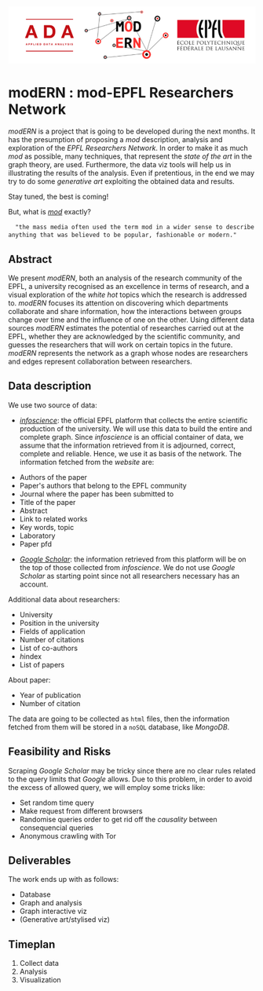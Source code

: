 ![alt text](Images/logo_merge.png "Logo Title Text 1")


# modERN : mod-EPFL Researchers Network

*modERN* is a project that is going to be developed during the next months. It has the presumption of proposing a *mod* description, 
analysis and exploration of the *EPFL Researchers Network*. In order to make it as much *mod* as possible, many techniques, 
that represent the *state of the art* in the graph theory, are used. Furthermore, the data viz tools will help us in illustrating 
the results of the analysis. Even if pretentious, in the end we may try to do some *generative art* exploiting the obtained data and results.


Stay tuned, the best is coming!

But, what is [*mod*](https://en.wikipedia.org/wiki/Mod_(subculture)) exactly?

      "the mass media often used the term mod in a wider sense to describe anything that was believed to be popular, fashionable or modern."


## Abstract

We present *modERN*, both an analysis of the research community of the EPFL, a university recognised as an excellence in terms of research, 
and a visual exploration of the *white hot* topics which the research is addressed to. *modERN* focuses its attention on discovering which 
departments collaborate and share information, how the interactions between groups change over time and the influence of one on the other. 
Using different data sources *modERN* estimates the potential of researches carried out at the EPFL, 
whether they are acknowledged by the scientific community, and guesses the researchers that will work on certain topics in the future. 
*modERN* represents the network as a graph whose nodes are researchers and edges represent collaboration between researchers.

## Data description

We use two source of data:

* [*infoscience*](https://infoscience.epfl.ch/collection/Infoscience/Research?ln=en): the official EPFL platform that collects
 the entire scientific production of the university. We will use this data to build the entire and complete graph. Since *infoscience* is
 an official container of data, we assume that the information retrieved from it is adjourned, correct, complete and reliable. Hence, we 
 use it as basis of the network. The information fetched from the *website* are:
 - Authors of the paper
 - Paper's authors that belong to the EPFL community
 - Journal where the paper has been submitted to
 - Title of the paper
 - Abstract
 - Link to related works
 - Key words, topic
 - Laboratory
 - Paper pfd
 
 
* [*Google Scholar*](https://scholar.google.ch/citations?view_op=view_org&hl=it&org=16539297749990713900): the information retrieved from 
this platform will be on the top of those collected from *infoscience*. We do not use *Google Scholar* as starting point since not all
researchers necessary has an account.

Additional data about researchers:
 - University
 - Position in the university
 - Fields of application
 - Number of citations
 - List of co-authors
 - *h*index
 - List of papers
  
About paper:
 - Year of publication
 - Number of citation
 
The data are going to be collected as `html` files, then the information fetched from them will be stored in a `noSQL` database, like 
*MongoDB*.

## Feasibility and Risks

Scraping *Google Scholar* may be tricky since there are no clear rules related to the query limits that *Google* allows. Due to this
problem, in order to avoid the excess of allowed query, we will employ some tricks like:
 - Set random time query
 - Make request from different browsers
 - Randomise queries order to get rid off the *causality* between consequencial queries
 - Anonymous crawling with Tor

## Deliverables

The work ends up with as follows:

 - Database
 - Graph and analysis
 - Graph interactive viz
 - (Generative art/stylised viz) 

## Timeplan

1. Collect data
2. Analysis
3. Visualization

